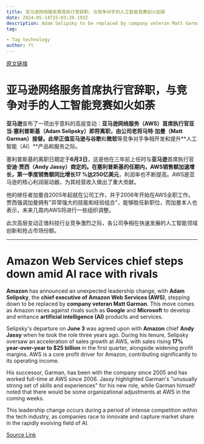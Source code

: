 ```yaml
---
title: 亚马逊网络服务首席执行官辞职，与竞争对手的人工智能竞赛如火如荼
date: 2024-05-14T15:03:20.193Z
description: Adam Selipsky to be replaced by company veteran Matt Garman in unexpected leadership change
tag: 

- Tag technology
author: ft
---
```


[原文链接](https://ft.com/content/8312c751-cc47-4037-a58d-770c2b89ab41)

# **亚马逊网络服务**首席执行官**辞职**，与**竞争对手**的**人工智能**竞赛如火如荼

**亚马逊**宣布了一项出乎意料的高层变动：**亚马逊网络服务（AWS）首席执行官亚当·塞利普斯基（Adam Selipsky）**即将离职，由**公司老将马特·加曼（Matt Garman）**接替。此举正值亚马逊与**谷歌**和**微软**等竞争对手争相开发和提升**人工智能（AI）**产品和服务之际。

塞利普斯基的离职日期定于**6月3日**，这是他在三年前上任时与**亚马逊**首席执行官**安迪·贾西（Andy Jassy）**商定的。在塞利普斯基的任期内，AWS销售额加速增长，第一季度销售额同比增长**17 %达250亿美元**，利润率也不断提高。AWS是亚马逊的核心利润驱动器，为其经营收入做出了重大贡献。

他的继任者加曼自2005年起就在公司工作，并于2006年开始在AWS全职工作。贾西强调加曼拥有"异常强大的技能和经验组合"，能够胜任新职位，而加曼本人也表示，未来几周内AWS将进行一些组织调整。

此次高层变动正值科技行业竞争激烈之际，各公司争相在快速发展的人工智能领域创新和抢占市场份额。

---

# Amazon Web Services chief steps down amid AI race with rivals

**Amazon** has announced an unexpected leadership change, with **Adam Selipsky**, the **chief executive of Amazon Web Services (AWS)**, stepping down to be replaced by **company veteran Matt Garman**. This move comes as Amazon races against rivals such as **Google** and **Microsoft** to develop and enhance **artificial intelligence (AI)** products and services. 

Selipsky's departure on **June 3** was agreed upon with **Amazon** chief **Andy Jassy** when he took the role three years ago. During his tenure, Selipsky oversaw an acceleration of sales growth at AWS, with sales rising **17% year-over-year to $25 billion** in the first quarter, alongside widening profit margins. AWS is a core profit driver for Amazon, contributing significantly to its operating income. 

His successor, Garman, has been with the company since 2005 and has worked full-time at AWS since 2006. Jassy highlighted Garman's "unusually strong set of skills and experiences" for his new role, while Garman himself noted that there would be some organizational adjustments at AWS in the coming weeks. 

This leadership change occurs during a period of intense competition within the tech industry, as companies race to innovate and capture market share in the rapidly evolving field of AI.

[Source Link](https://ft.com/content/8312c751-cc47-4037-a58d-770c2b89ab41)

